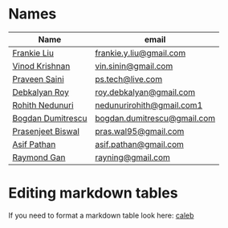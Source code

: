 # Names

| Name                                                 | email                         |
| ---------------------------------------------------- | ----------------------------- |
| [Frankie Liu](https://github.com/frankieliu)         | frankie.y.liu@gmail.com       |
| [Vinod Krishnan](https://github.com/vtkrishn)        | vin.sinin@gmail.com           |
| [Praveen Saini](https://github.com/PS2U)             | ps.tech@live.com              |
| [Debkalyan Roy](https://github.com/debkalyan)        | roy.debkalyan@gmail.com       |
| [Rohith Nedunuri](https://github.com/rohithnedunuri) | nedunurirohith@gmail.com1      |
| [Bogdan Dumitrescu](https://github.com/bogdanBDM)    | bogdan.dumitrescu@gmail.com   |
| [Prasenjeet Biswal](https://github.com/pras95)       | pras.wal95@gmail.com          |
| [Asif Pathan](https://github.com/npcomp1ete)         | asif.pathan@gmail.com         |
| [Raymond Gan](https://github.com/rayning0)           | rayning@gmail.com             |

# Editing markdown tables

If you need to format a markdown table look here:
[caleb](https://calebeby.gitlab.io/blog/2016/formatting-markdown-tables-in-vim/)
